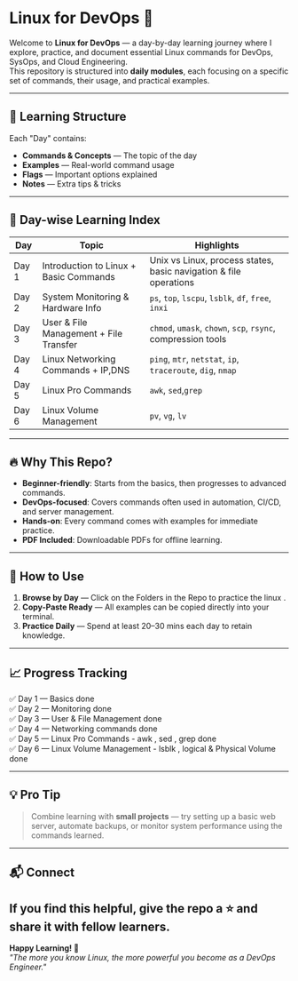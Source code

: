 # Linux for DevOps 🚀

Welcome to **Linux for DevOps** — a day-by-day learning journey where I explore, practice, and document essential Linux commands for DevOps, SysOps, and Cloud Engineering.  
This repository is structured into **daily modules**, each focusing on a specific set of commands, their usage, and practical examples.

---

## 📅 Learning Structure
Each "Day" contains:
- **Commands & Concepts** — The topic of the day
- **Examples** — Real-world command usage
- **Flags** — Important options explained
- **Notes** — Extra tips & tricks

---

## 📂 Day-wise Learning Index

| Day | Topic |  Highlights |
|-----|-------|------------|
| Day 1 | Introduction to Linux + Basic Commands |  Unix vs Linux, process states, basic navigation & file operations |
| Day 2 | System Monitoring & Hardware Info | `ps`, `top`, `lscpu`, `lsblk`, `df`, `free`, `inxi` |
| Day 3 | User & File Management + File Transfer |  `chmod`, `umask`, `chown`, `scp`, `rsync`, compression tools |
| Day 4 | Linux Networking Commands + IP,DNS |  `ping`, `mtr`, `netstat`, `ip`, `traceroute`, `dig`, `nmap`|
| Day 5 | Linux Pro Commands | `awk`, `sed`,`grep` |
| Day 6 | Linux Volume Management | `pv`, `vg`, `lv` |
---

## 🔥 Why This Repo?
- **Beginner-friendly**: Starts from the basics, then progresses to advanced commands.
- **DevOps-focused**: Covers commands often used in automation, CI/CD, and server management.
- **Hands-on**: Every command comes with examples for immediate practice.
- **PDF Included**: Downloadable PDFs for offline learning.

---

## 📜 How to Use
1. **Browse by Day** — Click on the Folders in the Repo to practice the linux .
2. **Copy-Paste Ready** — All examples can be copied directly into your terminal.
3. **Practice Daily** — Spend at least 20–30 mins each day to retain knowledge.

---

## 📈 Progress Tracking
✅ Day 1 — Basics done  
✅ Day 2 — Monitoring done  
✅ Day 3 — User & File Management done  
✅ Day 4 — Networking commands done <br>
✅ Day 5 — Linux Pro Commands - awk , sed , grep  done<br>
✅ Day 6 — Linux Volume Management - lsblk , logical & Physical Volume done

---

## 💡 Pro Tip
> Combine learning with **small projects** — try setting up a basic web server, automate backups, or monitor system performance using the commands learned.

---

## 📬 Connect
If you find this helpful, give the repo a ⭐ and share it with fellow learners.  
---

**Happy Learning! 🐧**  
*"The more you know Linux, the more powerful you become as a DevOps Engineer."*
